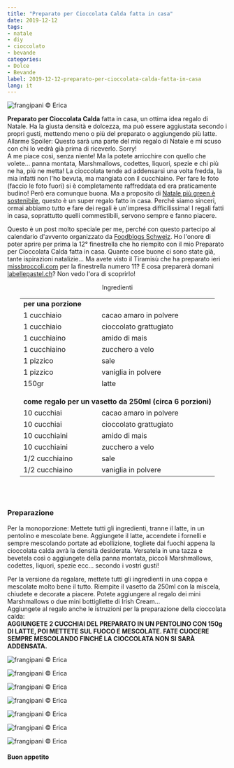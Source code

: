 ```yaml
---
title: "Preparato per Cioccolata Calda fatta in casa"
date: 2019-12-12
tags:
- natale
- diy
- cioccolato
- bevande
categories:
- Dolce
- Bevande
label: 2019-12-12-preparato-per-cioccolata-calda-fatta-in-casa
lang: it 
---
```

![](header.jpeg "frangipani © Erica")

**Preparato per Cioccolata Calda** fatta in casa, un ottima idea regalo di Natale. Ha la giusta densità e dolcezza, ma può essere aggiustata secondo i propri gusti, mettendo meno o più del preparato o aggiungendo più latte. 
Allarme Spoiler: Questo sarà una parte del mio regalo di Natale e mi scuso con chi lo vedrà già prima di riceverlo. Sorry! 
<br />
A me piace così, senza niente! Ma la potete arricchire con quello che volete... panna montata, Marshmallows, codettes, liquori, spezie e chi più ne ha, più ne metta! La cioccolata tende ad addensarsi una volta fredda, la mia infatti non l'ho bevuta, ma mangiata con il cucchiaino. Per fare le foto (faccio le foto fuori) si è completamente raffreddata ed era praticamente budino! Però era comunque buona. Ma a proposito di <a href="https://frangipani.raiano.ch/2019-12-06-consiglio-green-numero-4/" target="_blank">Natale più green è sostenibile</a>, questo è un super regalo fatto in casa. Perché siamo sinceri, ormai abbiamo tutto e fare dei regali è un'impresa difficilissima! I regali fatti in casa, soprattutto quelli commestibili, servono sempre e fanno piacere.  

Questo è un post molto speciale per me, perché con questo partecipo al calendario d'avvento organizzato da <a href="https://www.foodblogs-schweiz.ch" target="_blank">Foodblogs Schweiz</a>. Ho l'onore di poter aprire per prima la 12° finestrella che ho riempito con il mio Preparato per Cioccolata Calda fatta in casa. Quante cose buone ci sono state già, tante ispirazioni natalizie... Ma avete visto il Tiramisù che ha preparato ieri <a href="https://missbroccoli.com/lebkuchen-schichtdessert/" target="_blank">missbroccoli.com</a> per la finestrella numero 11? E cosa preparerà domani <a href="http://www.labellepastel.ch/2019/11/25/gingerbread-cupcakes/" target="_blank">labellepastel.ch</a>? Non vedo l'ora di scoprirlo!


<div id="wrapper" style="text-align: center">
  <div id="yourdiv" style="display: inline-block;">
    <div class="ingredients" itemscope itemtype="http://schema.org/Recipe">
      <span itemprop="name" style="display:none;">Preparato per Cioccolata Calda fatta in casa</span>
      <span itemprop="recipeCategory" style="display:none;">Dolce</span>
      <img itemprop="image" style="display:none;" class="ignore-gallery-item" src="header.jpeg"/>
      <span itemprop="author" style="display:none;">Erica Raiano</span>
      <span itemprop="description" style="display:none;">Preparato per Cioccolata Calda fatta in casa, un ottima idea regalo di Natale.</span>
      <div class="ingredients-title">Ingredienti</div>
      <table>
        <tbody>
          <tr>          
            <td colspan="2"><b>per una porzione</b></td>
          </tr>      
          <tr itemprop="recipeIngredient">
            <td>1 cucchiaio</td>
            <td>cacao amaro in polvere</td>
          </tr>
          <tr itemprop="recipeIngredient">
            <td>1 cucchiaio</td>
            <td>cioccolato grattugiato</td>
          </tr>
          <tr itemprop="recipeIngredient">
            <td>1 cucchiaino</td>
            <td>amido di mais</td>
          </tr>
          <tr itemprop="recipeIngredient">
            <td>1 cucchiaino</td>
            <td>zucchero a velo</td>
          </tr>
          <tr itemprop="recipeIngredient">
            <td>1 pizzico</td>
            <td>sale</td>
          </tr>
          <tr itemprop="recipeIngredient">
            <td>1 pizzico</td>
            <td>vaniglia in polvere</td>  
          </tr>
          <tr itemprop="recipeIngredient">
            <td>150gr</td>
            <td>latte</td>
          </tr>
          <tr style="height: 15px;"></tr>
          <tr>          
            <td colspan="2"><b>come regalo per un vasetto da 250ml (circa 6 porzioni)</b></td>
          </tr>
          <tr itemprop="recipeIngredient">
            <td>10 cucchiai</td>
            <td>cacao amaro in polvere</td>
          </tr>
          <tr itemprop="recipeIngredient">
            <td>10 cucchiai</td>
            <td>cioccolato grattugiato</td>
          </tr>
          <tr itemprop="recipeIngredient">
            <td>10 cucchiaini</td>
            <td>amido di mais</td>
          </tr>
          <tr itemprop="recipeIngredient">
            <td>10 cucchiaini</td>
            <td>zucchero a velo</td>
          </tr>
          <tr itemprop="recipeIngredient">
            <td>1/2 cucchiaino</td>
            <td>sale</td>
          </tr>
          <tr itemprop="recipeIngredient">
            <td>1/2 cucchiaino</td>
            <td>vaniglia in polvere</td> 
          </tr>
        </tbody>
      </table>
      <br></br>
    </div>
  </div>
</div>


<h3>
  <font color="grey">
    <i class="fa fa-cogs"></i>
  </font> Preparazione
</h3>

Per la monoporzione: Mettete tutti gli ingredienti, tranne il latte, in un pentolino e mescolate bene. Aggiungete il latte, accendete i fornelli e sempre mescolando portate ad ebollizione, togliete dai fuochi appena la cioccolata calda avrà la densità desiderata. Versatela in una tazza e bevetela così o aggiungete della panna montata, piccoli Marshmallows, codettes, liquori, spezie ecc... secondo i vostri gusti!

Per la versione da regalare, mettete tutti gli ingredienti in una coppa e mescolate molto bene il tutto. Riempite il vasetto da 250ml con la miscela, chiudete e decorate a piacere. Potete aggiungere al regalo dei mini Marshmallows o due mini bottigliette di Irish Cream...
<br />
Aggiungete al regalo anche le istruzioni per la preparazione della cioccolata calda:
<br />
**AGGIUNGETE 2 CUCCHIAI DEL PREPARATO IN UN PENTOLINO CON 150g DI LATTE, POI METTETE SUL FUOCO E MESCOLATE.
FATE CUOCERE SEMPRE MESCOLANDO FINCHÉ LA CIOCCOLATA NON SI SARÀ ADDENSATA.**

![](risultato1.jpeg "frangipani © Erica")

![](risultato2.jpeg "frangipani © Erica")

![](risultato3.jpeg "frangipani © Erica")

![](risultato4.jpeg "frangipani © Erica")

![](risultato5.jpeg "frangipani © Erica")

![](risultato6.jpeg "frangipani © Erica")

![](risultato7.jpeg "frangipani © Erica")

<h4>Buon appetito
  <font color="red">
    <i class="fa fa-smile-o"></i>
  </font>
</h4>
